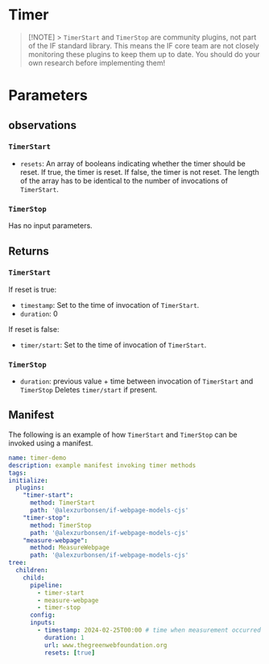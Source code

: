 # Timer

> [!NOTE] > `TimerStart` and `TimerStop` are community plugins, not part of the IF standard library. This means the IF core team are not closely monitoring these plugins to keep them up to date. You should do your own research before implementing them!

# Parameters

## observations

### `TimerStart`

- `resets`: An array of booleans indicating whether the timer should be reset. If true, the timer is reset. If false, the timer is not reset. The length of the array has to be identical to the number of invocations of `TimerStart`.

### `TimerStop`

Has no input parameters.

## Returns

### `TimerStart`

If reset is true:
- `timestamp`: Set to the time of invocation of `TimerStart`.
- `duration`: 0

If reset is false:
- `timer/start`: Set to the time of invocation of `TimerStart`.

### `TimerStop`
- `duration`: previous value + time between invocation of `TimerStart` and `TimerStop`
Deletes `timer/start` if present.

## Manifest

The following is an example of how `TimerStart` and `TimerStop` can be invoked using a manifest.

```yaml
name: timer-demo
description: example manifest invoking timer methods
tags:
initialize:
  plugins:
    "timer-start":
      method: TimerStart
      path: '@alexzurbonsen/if-webpage-models-cjs'
    "timer-stop":
      method: TimerStop
      path: '@alexzurbonsen/if-webpage-models-cjs'
    "measure-webpage":
      method: MeasureWebpage
      path: '@alexzurbonsen/if-webpage-models-cjs'
tree:
  children:
    child:
      pipeline:
        - timer-start
        - measure-webpage
        - timer-stop
      config:
      inputs:
        - timestamp: 2024-02-25T00:00 # time when measurement occurred
          duration: 1
          url: www.thegreenwebfoundation.org
          resets: [true]
```


